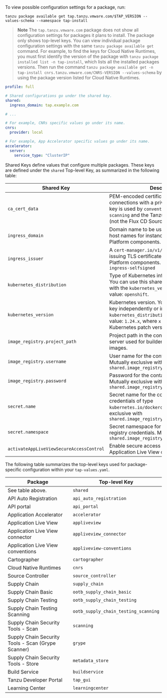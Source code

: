 To view possible configuration settings for a package, run:

```console
tanzu package available get tap.tanzu.vmware.com/$TAP_VERSION --values-schema --namespace tap-install
```

>**Note** The `tap.tanzu.vmware.com` package does not show all configuration settings
> for packages it plans to install. The package only shows top-level keys.
> You can view individual package configuration settings with the same
> `tanzu package available get` command.
> For example, to find the keys for Cloud Native Runtimes, you must first identify
> the version of the package with `tanzu package installed list -n tap-install`,
> which lists all the installed packages versions. Then run the command
> `tanzu package available get -n tap-install cnrs.tanzu.vmware.com/CNRS-VERSION --values-schema`
> by using the package version listed for Cloud Native Runtimes.

```yaml
profile: full

# Shared configurations go under the shared key.
shared:
  ingress_domain: tap.example.com

# ...

# For example, CNRs specific values go under its name.
cnrs:
  provider: local

# For example, App Accelerator specific values go under its name.
accelerator:
  server:
    service_type: "ClusterIP"
```

Shared Keys define values that configure multiple packages.
These keys are defined under the `shared` Top-level Key, as summarized in the following table:

|Shared Key|Description|Optional|
|----|----|----|
|`ca_cert_data`|PEM-encoded certificate data to trust TLS connections with a private CA. This shared key is used by `convention_controller`, `scanning` and the Tanzu `source_controller` (not the Flux CD Source Controller).|Yes|
|`ingress_domain`|Domain name to be used in service routes and host names for instances of Tanzu Application Platform components.|Yes|
|`ingress_issuer`|A `cert-manager.io/v1/ClusterIssuer` for issuing TLS certificates to Tanzu Application Platform components. Default value: `tap-ingress-selfsigned`|Yes|
|`kubernetes_distribution`|Type of Kubernetes infrastructure being used. You can use this shared key in coordination with the `kubernetes_version` key. Supported value: `openshift`.|Yes|
|`kubernetes_version`|Kubernetes version. You can use this shared key independently or in coordination with the `kubernetes_distribution` key. Supported value: `1.24.x`, where `x` stands for the Kubernetes patch version.|Yes|
|`image_registry.project_path`|Project path in the container image registry server used for builder and application images.|Yes|
|`image_registry.username`|User name for the container image registry. Mutually exclusive with `shared.image_registry.secret.name/namespace`|Yes|
|`image_registry.password`|Password for the container image registry. Mutually exclusive with `shared.image_registry.secret.name/namespace`|Yes|
|`secret.name`|Secret name for the container image registry credentials of type `kubernetes.io/dockerconfigjson`. Mutually exclusive with `shared.image_registry.username/password`|Yes|
|`secret.namespace`|Secret namespace for the container image registry credentials. Mutually exclusive with `shared.image_registry.username/password`|Yes|
|`activateAppLiveViewSecureAccessControl`|Enable secure access connection between Application Live View components.|Yes|

The following table summarizes the top-level keys used for package-specific configuration within your `tap-values.yaml`.

|Package|Top-level Key|
|----|----|
|See table above.|`shared`|
|API Auto Registration|`api_auto_registration`|
|API portal|`api_portal`|
|Application Accelerator|`accelerator`|
|Application Live View|`appliveview`|
|Application Live View connector|`appliveview_connector`|
|Application Live View conventions|`appliveview-conventions`|
|Cartographer|`cartographer`|
|Cloud Native Runtimes|`cnrs`|
|Source Controller|`source_controller`|
|Supply Chain|`supply_chain`|
|Supply Chain Basic|`ootb_supply_chain_basic`|
|Supply Chain Testing|`ootb_supply_chain_testing`|
|Supply Chain Testing Scanning|`ootb_supply_chain_testing_scanning`|
|Supply Chain Security Tools - Scan|`scanning`|
|Supply Chain Security Tools - Scan (Grype Scanner)|`grype`|
|Supply Chain Security Tools - Store|`metadata_store`|
|Build Service|`buildservice`|
|Tanzu Developer Portal|`tap_gui`|
|Learning Center|`learningcenter`|
